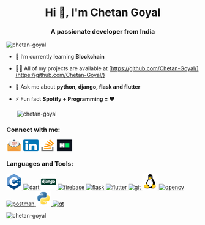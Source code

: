 <h1 align="center">Hi 👋, I'm Chetan Goyal</h1>  
<h3 align="center">A passionate developer from India</h3>  
  
<p align="left"> <img src="https://komarev.com/ghpvc/?username=chetan-goyal&label=Profile%20views&color=8c21d4&style=plastic" alt="chetan-goyal" /> </p>  
  
- 🌱 I’m currently learning **Blockchain**  
  
- 👨‍💻 All of my projects are available at [https://github.com/Chetan-Goyal/](https://github.com/Chetan-Goyal/)  
  
- 💬 Ask me about **python, django, flask and flutter**  
  
- ⚡ Fun fact **Spotify + Programming = ❤️**
  
  <p>&nbsp;<img align="center" src="https://github-readme-stats.vercel.app/api?username=chetan-goyal&show_icons=true&theme=dark&locale=en" alt="chetan-goyal" /></p>  
  
<h3 align="left">Connect with me:</h3>  
<p align="left">  
<a href="mailto:chetangoyal@ddu.du.ac.in" target="blank"><img align="center" src="https://github.com/Chetan-Goyal/Chetan-Goyal/blob/main/icons/mail.png?raw=true" alt="chetan_goyal" height="30" width="40" /></a>
<a href="https://linkedin.com/in/chetan--" target="blank"><img align="center" src="https://raw.githubusercontent.com/Chetan-Goyal/Chetan-Goyal/main/icons/linkedin.svg" alt="chetan--" height="30" width="40" /></a>  
<a href="https://stackoverflow.com/users/12012721/chetan-goyal" target="blank"><img align="center" src="https://raw.githubusercontent.com/Chetan-Goyal/Chetan-Goyal/main/icons/stack-overflow.svg" alt="chetan-goyal" height="30" width="40" /></a>  
<a href="https://www.hackerrank.com/chetan_goyal" target="blank"><img align="center" src="https://github.com/Chetan-Goyal/Chetan-Goyal/blob/main/icons/hackerrank.png?raw=true" alt="chetan_goyal" height="30" width="40" /></a>  
</p>  
  
<h3 align="left">Languages and Tools:</h3>  
<p align="left"> <a href="https://www.w3schools.com/cpp/" target="_blank"> <img src="https://raw.githubusercontent.com/devicons/devicon/master/icons/cplusplus/cplusplus-original.svg" alt="cplusplus" width="40" height="40"/> </a> <a href="https://dart.dev" target="_blank"> <img src="https://www.vectorlogo.zone/logos/dartlang/dartlang-icon.svg" alt="dart" width="40" height="40"/> </a> <a href="https://www.djangoproject.com/" target="_blank"> <img src="https://raw.githubusercontent.com/devicons/devicon/master/icons/django/django-original.svg" alt="django" width="40" height="40"/> </a> <a href="https://firebase.google.com/" target="_blank"> <img src="https://www.vectorlogo.zone/logos/firebase/firebase-icon.svg" alt="firebase" width="40" height="40"/> </a> <a href="https://flask.palletsprojects.com/" target="_blank"> <img src="https://www.vectorlogo.zone/logos/pocoo_flask/pocoo_flask-icon.svg" alt="flask" width="40" height="40"/> </a> <a href="https://flutter.dev" target="_blank"> <img src="https://www.vectorlogo.zone/logos/flutterio/flutterio-icon.svg" alt="flutter" width="40" height="40"/> </a> <a href="https://git-scm.com/" target="_blank"> <img src="https://www.vectorlogo.zone/logos/git-scm/git-scm-icon.svg" alt="git" width="40" height="40"/> </a> <a href="https://www.linux.org/" target="_blank"> <img src="https://raw.githubusercontent.com/devicons/devicon/master/icons/linux/linux-original.svg" alt="linux" width="40" height="40"/> </a> <a href="https://opencv.org/" target="_blank"> <img src="https://www.vectorlogo.zone/logos/opencv/opencv-icon.svg" alt="opencv" width="40" height="40"/> </a> <a href="https://postman.com" target="_blank"> <img src="https://www.vectorlogo.zone/logos/getpostman/getpostman-icon.svg" alt="postman" width="40" height="40"/> </a> <a href="https://www.python.org" target="_blank"> <img src="https://raw.githubusercontent.com/devicons/devicon/master/icons/python/python-original.svg" alt="python" width="40" height="40"/> </a> <a href="https://www.qt.io/" target="_blank"> <img src="https://upload.wikimedia.org/wikipedia/commons/0/0b/Qt_logo_2016.svg" alt="qt" width="40" height="40"/> </a> </p>  
  
<p><img align="left" src="https://github-readme-stats.vercel.app/api/top-langs?username=chetan-goyal&show_icons=true&theme=dark&locale=en&layout=compact" alt="chetan-goyal" /></p>  
